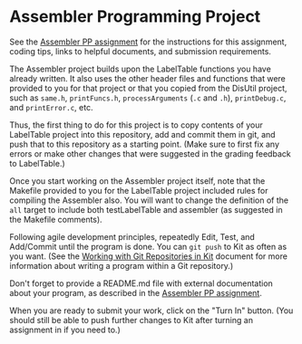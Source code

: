 # Assembler Programming Project

See the
[Assembler PP assignment](www.cs.kzoo.edu/cs230/Projects/AssemblerProj.html)
for the instructions for this assignment, coding tips, links to helpful
documents, and submission requirements.

The Assembler project builds upon the LabelTable functions you have already
written.  It also uses the other header files and functions that were
provided to you for that project or that you copied from the DisUtil
project, such as `same.h`, `printFuncs.h`, `processArguments` (`.c` and
`.h`), `printDebug.c`, and `printError.c`, etc.

Thus, the first thing to do for this project is to copy contents of your
LabelTable project into this repository, add and commit them in git, and
push that to this repository as a starting point.  (Make sure to first fix
any errors or make other changes that were suggested in the grading
feedback to LabelTable.)

Once you start working on the Assembler project itself, note that the
Makefile provided to you for the LabelTable project included rules for
compiling the Assembler also.  You will want to change the definition of
the `all` target to include both testLabelTable and assembler (as suggested
in the Makefile comments).

Following agile development principles, repeatedly Edit, Test, and Add/Commit
until the program is done. You can `git push` to Kit as often as you want.
(See the [Working with Git Repositories in
Kit](http://www.cs.kzoo.edu/CSShared/HelpFiles/Kit/RepositoryAssignments.md)
document for more information about writing a program within a Git
repository.)

Don't forget to provide a README.md file with external documentation about
your program, as described in the 
[Assembler PP assignment](www.cs.kzoo.edu/cs230/Projects/AssemblerProj.html).

When you are ready to submit your work, click on the "Turn In"
button. (You should still be able to push further changes to Kit
after turning an assignment in if you need to.)
